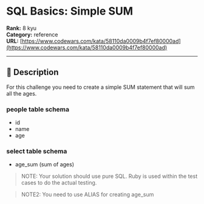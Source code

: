 # SQL Basics: Simple SUM

**Rank:** 8 kyu  
**Category:** reference  
**URL:** [https://www.codewars.com/kata/58110da0009b4f7ef80000ad](https://www.codewars.com/kata/58110da0009b4f7ef80000ad)

---

## 📝 Description

For this challenge you need to create a simple SUM statement that will sum all the ages.


### people table schema
- id
- name
- age

### select table schema
- age_sum (sum of ages)


> NOTE: Your solution should use pure SQL. Ruby is used within the test cases to do the actual testing.

> NOTE2: You need to use ALIAS for creating age_sum
